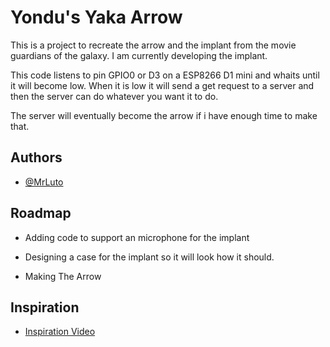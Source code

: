 
# Yondu's Yaka Arrow

This is a project to recreate the arrow and the implant from the movie guardians of the galaxy.
I am currently developing the implant.

This code listens to pin GPIO0 or D3 on a ESP8266 D1 mini and whaits until it will become low.
When it is low it will send a get request to a server and then the server can do whatever you want it to do.

The server will eventually become the arrow if i have enough time to make that.
## Authors

- [@MrLuto](https://www.github.com/MrLuto)



## Roadmap

- Adding code to support an microphone for the implant

- Designing a case for the implant so it will look how it should.

- Making The Arrow


## Inspiration

 - [Inspiration Video](https://www.youtube.com/watch?v=sSPpMb0RCFw)
